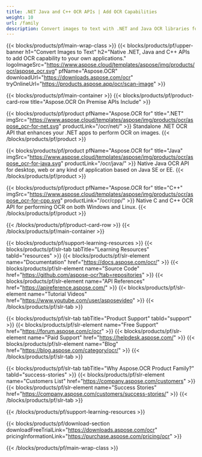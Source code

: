 ```yaml
---
title: .NET Java and C++ OCR APIs | Add OCR Capabilities 
weight: 10
url: /family
description: Convert images to text with .NET and Java OCR libraries for English, French, Spanish and Portuguese languages.
---
```


{{< blocks/products/pf/main-wrap-class >}}
{{< blocks/products/pf/upper-banner h1="Convert Images to Text" h2="Native .NET, Java and C++ APIs to add OCR capability to your own applications." logoImageSrc="https://www.aspose.cloud/templates/aspose/img/products/ocr/aspose_ocr.svg" pfName="Aspose.OCR" downloadUrl="https://downloads.aspose.com/ocr" tryOnlineUrl="https://products.aspose.app/ocr/scan-image" >}}

{{< blocks/products/pf/main-container >}}
{{< blocks/products/pf/product-card-row title="Aspose.OCR On Premise APIs Include" >}}

{{< blocks/products/pf/product pfName="Aspose.OCR for" title=".NET" imgSrc="https://www.aspose.cloud/templates/aspose/img/products/ocr/aspose_ocr-for-net.svg" productLink="/ocr/net/" >}}
Standalone .NET OCR API that enhances your .NET apps to perform OCR on images.
{{< /blocks/products/pf/product >}}

{{< blocks/products/pf/product pfName="Aspose.OCR for" title="Java" imgSrc="https://www.aspose.cloud/templates/aspose/img/products/ocr/aspose_ocr-for-java.svg" productLink="/ocr/java/" >}}
Native Java OCR API for desktop, web or any kind of application based on Java SE or EE.
{{< /blocks/products/pf/product >}}

{{< blocks/products/pf/product pfName="Aspose.OCR for" title="C++" imgSrc="https://www.aspose.cloud/templates/aspose/img/products/ocr/aspose_ocr-for-cpp.svg" productLink="/ocr/cpp/" >}}
Native C and C++ OCR API for performing OCR on both Windows and Linux.
{{< /blocks/products/pf/product >}}

{{< /blocks/products/pf/product-card-row >}}
{{< /blocks/products/pf/main-container >}}

{{< blocks/products/pf/support-learning-resources >}}
{{< blocks/products/pf/slr-tab tabTitle="Learning Resources" tabId="resources" >}}
{{< blocks/products/pf/slr-element name="Documentation" href="https://docs.aspose.com/ocr/" >}}
{{< blocks/products/pf/slr-element name="Source Code" href="https://github.com/aspose-ocr?tab=repositories" >}}
{{< blocks/products/pf/slr-element name="API References" href="https://apireference.aspose.com/" >}}
{{< blocks/products/pf/slr-element name="Tutorial Videos" href="https://www.youtube.com/user/asposevideo" >}}
{{< /blocks/products/pf/slr-tab >}}

{{< blocks/products/pf/slr-tab tabTitle="Product Support" tabId="support" >}}
{{< blocks/products/pf/slr-element name="Free Support" href="https://forum.aspose.com/c/ocr" >}}
{{< blocks/products/pf/slr-element name="Paid Support" href="https://helpdesk.aspose.com/" >}}
{{< blocks/products/pf/slr-element name="Blog" href="https://blog.aspose.com/category/ocr/" >}}
{{< /blocks/products/pf/slr-tab >}}

{{< blocks/products/pf/slr-tab tabTitle="Why Aspose.OCR Product Family?" tabId="success-stories" >}}
{{< blocks/products/pf/slr-element name="Customers List" href="https://company.aspose.com/customers" >}}
{{< blocks/products/pf/slr-element name="Success Stories" href="https://company.aspose.com/customers/success-stories/" >}}
{{< /blocks/products/pf/slr-tab >}}

{{< /blocks/products/pf/support-learning-resources >}}

{{< blocks/products/pf/download-section downloadFreeTrialLink="https://downloads.aspose.com/ocr" pricingInformationLink="https://purchase.aspose.com/pricing/ocr" >}}

{{< /blocks/products/pf/main-wrap-class >}}